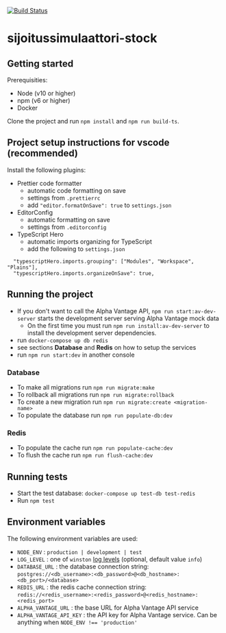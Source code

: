 [![Build Status](https://travis-ci.com/carpppa/sijoitussimulaattori-stock.svg?token=xQqx3oEyeT4LX1PHsDTx&branch=master)](https://travis-ci.com/carpppa/sijoitussimulaattori-stock)

# sijoitussimulaattori-stock

## Getting started

Prerequisities:

- Node (v10 or higher)
- npm (v6 or higher)
- Docker

Clone the project and run `npm install` and `npm run build-ts`.

## Project setup instructions for vscode (recommended)

Install the following plugins:

- Prettier code formatter
  - automatic code formatting on save
  - settings from `.prettierrc`
  - add `"editor.formatOnSave": true` to `settings.json`
- EditorConfig
  - automatic formatting on save
  - settings from `.editorconfig`
- TypeScript Hero
  - automatic imports organizing for TypeScript
  - add the following to `settings.json`

```(json)
  "typescriptHero.imports.grouping": ["Modules", "Workspace", "Plains"],
  "typescriptHero.imports.organizeOnSave": true,
```

## Running the project

- If you don't want to call the Alpha Vantage API, `npm run start:av-dev-server` starts the development server serving Alpha Vantage mock data
  - On the first time you must run `npm run install:av-dev-server` to install the development server dependencies.
- run `docker-compose up db redis`
- see sections **Database** and **Redis** on how to setup the services
- run `npm run start:dev` in another console

### Database

- To make all migrations run `npm run migrate:make`
- To rollback all migrations run `npm run migrate:rollback`
- To create a new migration run `npm run migrate:create <migration-name>`
- To populate the database run `npm run populate-db:dev`

### Redis

- To populate the cache run `npm run populate-cache:dev`
- To flush the cache run `npm run flush-cache:dev`

## Running tests

- Start the test database: `docker-compose up test-db test-redis`
- Run `npm test`

## Environment variables

The following environment variables are used:

- `NODE_ENV` : `production | development | test`
- `LOG_LEVEL` : one of `winston` [log levels](https://github.com/winstonjs/winston#logging-levels) (optional, default value `info`)
- `DATABASE_URL` : the database connection string: `postgres://<db_username>:<db_password>@<db_hostname>:<db_port>/<database>`
- `REDIS_URL` : the redis cache connection string: `redis://<redis_username>:<redis_password>@<redis_hostname>:<redis_port>`
- `ALPHA_VANTAGE_URL` : the base URL for Alpha Vantage API service
- `ALPHA_VANTAGE_API_KEY` : the API key for Alpha Vantage service. Can be anything when `NODE_ENV !== 'production'`
